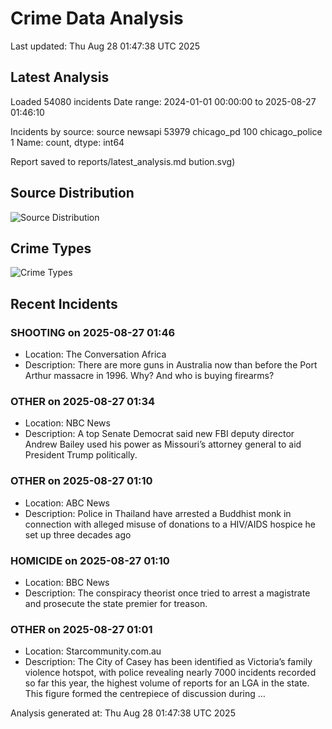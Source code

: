 # Crime Data Analysis
Last updated: Thu Aug 28 01:47:38 UTC 2025

## Latest Analysis

Loaded 54080 incidents
Date range: 2024-01-01 00:00:00 to 2025-08-27 01:46:10

Incidents by source:
source
newsapi           53979
chicago_pd          100
chicago_police        1
Name: count, dtype: int64

Report saved to reports/latest_analysis.md
bution.svg)

## Source Distribution
![Source Distribution](images/source_distribution.svg)

## Crime Types
![Crime Types](images/crime_types.svg)

## Recent Incidents

### SHOOTING on 2025-08-27 01:46
- Location: The Conversation Africa
- Description: There are more guns in Australia now than before the Port Arthur massacre in 1996. Why? And who is buying firearms?


### OTHER on 2025-08-27 01:34
- Location: NBC News
- Description: A top Senate Democrat said new FBI deputy director Andrew Bailey used his power as Missouri’s attorney general to aid President Trump politically.


### OTHER on 2025-08-27 01:10
- Location: ABC News
- Description: Police in Thailand have arrested a Buddhist monk in connection with alleged misuse of donations to a HIV/AIDS hospice he set up three decades ago


### HOMICIDE on 2025-08-27 01:10
- Location: BBC News
- Description: The conspiracy theorist once tried to arrest a magistrate and prosecute the state premier for treason.


### OTHER on 2025-08-27 01:01
- Location: Starcommunity.com.au
- Description: The City of Casey has been identified as Victoria’s family violence hotspot, with police revealing nearly 7000 incidents recorded so far this year, the highest volume of reports for an LGA in the state. This figure formed the centrepiece of discussion during …

Analysis generated at: Thu Aug 28 01:47:38 UTC 2025

